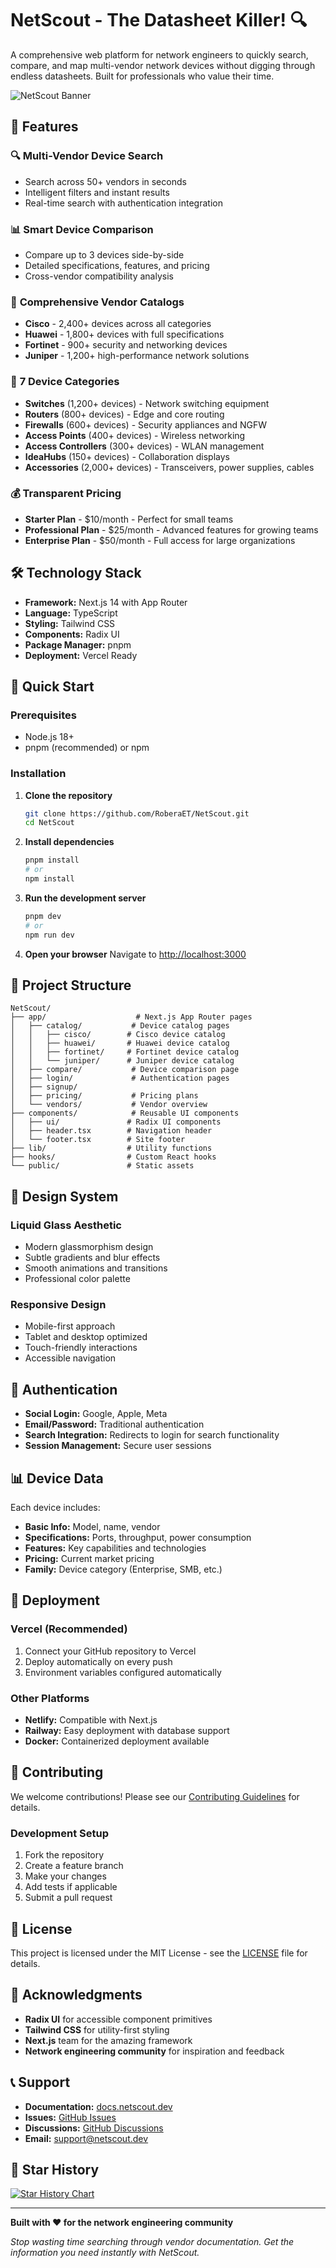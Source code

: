 # NetScout - The Datasheet Killer! 🔍

A comprehensive web platform for network engineers to quickly search, compare, and map multi-vendor network devices without digging through endless datasheets. Built for professionals who value their time.

![NetScout Banner](https://img.shields.io/badge/NetScout-The%20Datasheet%20Killer-orange?style=for-the-badge&logo=network&logoColor=white)

## 🚀 Features

### 🔍 **Multi-Vendor Device Search**
- Search across 50+ vendors in seconds
- Intelligent filters and instant results
- Real-time search with authentication integration

### 📊 **Smart Device Comparison**
- Compare up to 3 devices side-by-side
- Detailed specifications, features, and pricing
- Cross-vendor compatibility analysis

### 🏢 **Comprehensive Vendor Catalogs**
- **Cisco** - 2,400+ devices across all categories
- **Huawei** - 1,800+ devices with full specifications
- **Fortinet** - 900+ security and networking devices
- **Juniper** - 1,200+ high-performance network solutions

### 📱 **7 Device Categories**
- **Switches** (1,200+ devices) - Network switching equipment
- **Routers** (800+ devices) - Edge and core routing
- **Firewalls** (600+ devices) - Security appliances and NGFW
- **Access Points** (400+ devices) - Wireless networking
- **Access Controllers** (300+ devices) - WLAN management
- **IdeaHubs** (150+ devices) - Collaboration displays
- **Accessories** (2,000+ devices) - Transceivers, power supplies, cables

### 💰 **Transparent Pricing**
- **Starter Plan** - $10/month - Perfect for small teams
- **Professional Plan** - $25/month - Advanced features for growing teams
- **Enterprise Plan** - $50/month - Full access for large organizations

## 🛠️ Technology Stack

- **Framework:** Next.js 14 with App Router
- **Language:** TypeScript
- **Styling:** Tailwind CSS
- **Components:** Radix UI
- **Package Manager:** pnpm
- **Deployment:** Vercel Ready

## 🚀 Quick Start

### Prerequisites
- Node.js 18+ 
- pnpm (recommended) or npm

### Installation

1. **Clone the repository**
   ```bash
   git clone https://github.com/RoberaET/NetScout.git
   cd NetScout
   ```

2. **Install dependencies**
   ```bash
   pnpm install
   # or
   npm install
   ```

3. **Run the development server**
   ```bash
   pnpm dev
   # or
   npm run dev
   ```

4. **Open your browser**
   Navigate to [http://localhost:3000](http://localhost:3000)

## 📁 Project Structure

```
NetScout/
├── app/                    # Next.js App Router pages
│   ├── catalog/           # Device catalog pages
│   │   ├── cisco/        # Cisco device catalog
│   │   ├── huawei/       # Huawei device catalog
│   │   ├── fortinet/     # Fortinet device catalog
│   │   └── juniper/      # Juniper device catalog
│   ├── compare/           # Device comparison page
│   ├── login/             # Authentication pages
│   ├── signup/
│   ├── pricing/           # Pricing plans
│   └── vendors/           # Vendor overview
├── components/            # Reusable UI components
│   ├── ui/               # Radix UI components
│   ├── header.tsx        # Navigation header
│   └── footer.tsx        # Site footer
├── lib/                  # Utility functions
├── hooks/                # Custom React hooks
└── public/               # Static assets
```

## 🎨 Design System

### Liquid Glass Aesthetic
- Modern glassmorphism design
- Subtle gradients and blur effects
- Smooth animations and transitions
- Professional color palette

### Responsive Design
- Mobile-first approach
- Tablet and desktop optimized
- Touch-friendly interactions
- Accessible navigation

## 🔐 Authentication

- **Social Login:** Google, Apple, Meta
- **Email/Password:** Traditional authentication
- **Search Integration:** Redirects to login for search functionality
- **Session Management:** Secure user sessions

## 📊 Device Data

Each device includes:
- **Basic Info:** Model, name, vendor
- **Specifications:** Ports, throughput, power consumption
- **Features:** Key capabilities and technologies
- **Pricing:** Current market pricing
- **Family:** Device category (Enterprise, SMB, etc.)

## 🚀 Deployment

### Vercel (Recommended)
1. Connect your GitHub repository to Vercel
2. Deploy automatically on every push
3. Environment variables configured automatically

### Other Platforms
- **Netlify:** Compatible with Next.js
- **Railway:** Easy deployment with database support
- **Docker:** Containerized deployment available

## 🤝 Contributing

We welcome contributions! Please see our [Contributing Guidelines](CONTRIBUTING.md) for details.

### Development Setup
1. Fork the repository
2. Create a feature branch
3. Make your changes
4. Add tests if applicable
5. Submit a pull request

## 📝 License

This project is licensed under the MIT License - see the [LICENSE](LICENSE) file for details.

## 🙏 Acknowledgments

- **Radix UI** for accessible component primitives
- **Tailwind CSS** for utility-first styling
- **Next.js** team for the amazing framework
- **Network engineering community** for inspiration and feedback

## 📞 Support

- **Documentation:** [docs.netscout.dev](https://docs.netscout.dev)
- **Issues:** [GitHub Issues](https://github.com/RoberaET/NetScout/issues)
- **Discussions:** [GitHub Discussions](https://github.com/RoberaET/NetScout/discussions)
- **Email:** support@netscout.dev

## 🌟 Star History

[![Star History Chart](https://api.star-history.com/svg?repos=RoberaET/NetScout&type=Date)](https://star-history.com/#RoberaET/NetScout&Date)

---

**Built with ❤️ for the network engineering community**

*Stop wasting time searching through vendor documentation. Get the information you need instantly with NetScout.*